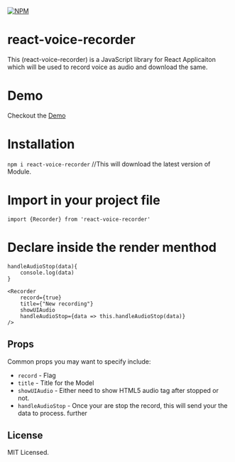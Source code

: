 [![NPM](https://img.shields.io/npm/v/react-select.svg)](https://www.npmjs.com/package/react-voice-recorder)

# react-voice-recorder

This (react-voice-recorder) is a JavaScript library for React Applicaiton which will be used to record voice as audio and download the same.

# Demo

Checkout the [Demo](hhttps://codesandbox.io/s/cool-elbakyan-1hx5z)

# Installation

```npm i react-voice-recorder```  //This will download the latest version of Module.

# Import in your project file

```import {Recorder} from 'react-voice-recorder'```

# Declare inside the render menthod


```
handleAudioStop(data){
    console.log(data)
}

<Recorder
    record={true}
    title={"New recording"}
    showUIAudio
    handleAudioStop={data => this.handleAudioStop(data)}
/>

```


## Props

Common props you may want to specify include:

- `record` - Flag 
- `title` - Title for the Model
- `showUIAudio` - Either need to show HTML5 audio tag after stopped or not.
- `handleAudioStop` - Once your are stop the record, this will send your the data to process. further


## License

MIT Licensed.